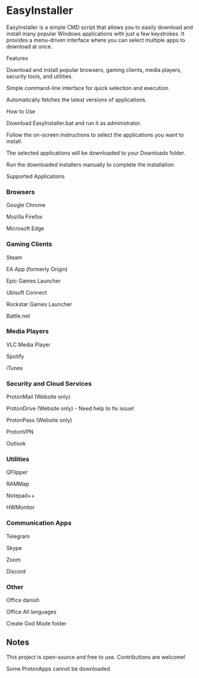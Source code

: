 # EasyInstaller

EasyInstaller is a simple CMD script that allows you to easily download and install many popular Windows applications with just a few keystrokes. It provides a menu-driven interface where you can select multiple apps to download at once.

Features

Download and install popular browsers, gaming clients, media players, security tools, and utilities.

Simple command-line interface for quick selection and execution.

Automatically fetches the latest versions of applications.

How to Use

Download EasyInstaller.bat and run it as administrator.

Follow the on-screen instructions to select the applications you want to install.

The selected applications will be downloaded to your Downloads folder.

Run the downloaded installers manually to complete the installation.

Supported Applications

### Browsers

Google Chrome

Mozilla Firefox

Microsoft Edge

### Gaming Clients

Steam

EA App (formerly Origin)

Epic Games Launcher

Ubisoft Connect

Rockstar Games Launcher

Battle.net

### Media Players

VLC Media Player

Spotify

iTunes

### Security and Cloud Services

ProtonMail (Website only)

ProtonDrive (Website only) - Need help to fix issue!

ProtonPass (Website only)

ProtonVPN

Outlook

### Utilities

QFlipper

RAMMap

Notepad++

HWMonitor

### Communication Apps

Telegram

Skype

Zoom

Discord

### Other

Office danish

Office All languages

Create God Mode folder



## Notes

This project is open-source and free to use. Contributions are welcome!

Some ProtonApps cannot be downloaded
